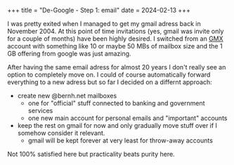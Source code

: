 +++
title = "De-Google - Step 1: email"
date = 2024-02-13
+++

I was pretty exited when I managed to get my gmail adress back in November 2004.
At this point of time invitations (yes, gmail was invite only for a couple of 
months) have been highly desired. I switched from an [GMX](https://www.gmx.com) 
account with something like 10 or maybe 50 MBs of mailbox size and the 1 GB 
offering from google was just amazing. 

After having the same email adress for almost 20 years I don't really see an
option to completely move on. I could of course automatically forward everything
to a new adress but so far I decided on a differnt approach:

- create new @bernh.net mailboxes
    - one for "official" stuff connected to banking and government services
    - one new main account for personal emails and "important" accounts
- keep the rest on gmail for now and only gradually move stuff over if I somehow 
  consider it relevant.
    - gmail will be kept forever at very least for throw-away accounts

Not 100% satisfied here but practicality beats purity here.


